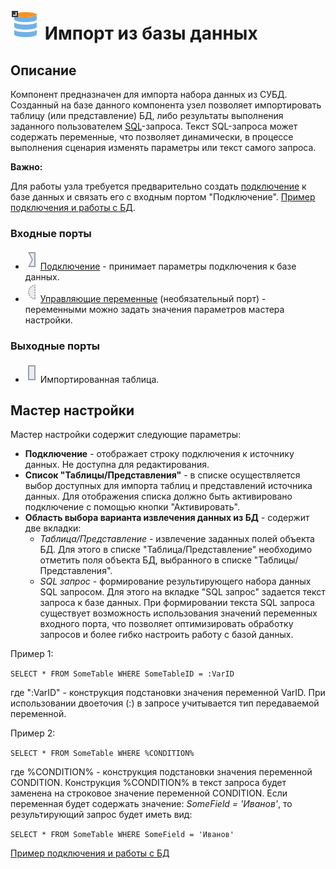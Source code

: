 # ![](../../images/icons/vendors/dbexport.svg) Импорт из базы данных

## Описание

Компонент предназначен для импорта набора данных из СУБД. Созданный на базе данного компонента узел позволяет импортировать таблицу (или представление) БД, либо результаты выполнения заданного пользователем [SQL](https://wiki.loginom.ru/articles/sql.html)-запроса. Текст SQL-запроса может содержать переменные, что позволяет динамически, в процессе выполнения сценария изменять параметры или текст самого запроса.

**Важно:**

Для работы узла требуется предварительно создать [подключение](../connections/README.md) к базе данных и связать его с входным портом "Подключение". [Пример подключения и работы с БД](../../quick-start/database.md).

### Входные порты

* ![](../../images/icons/ports/input_connection_inactive.svg)   [Подключение](../connections/README.md) - принимает параметры подключения к базе данных.
* ![](../../images/icons/ports/optional_input_variable_inactive.svg) [Управляющие переменные](../../scenario/variables/control-variables.md) (необязательный порт) - переменными можно задать значения параметров мастера настройки.

### Выходные порты

* ![](../../images/icons/ports/input_table_inactive.svg) Импортированная таблица.

## Мастер настройки

Мастер настройки содержит следующие параметры:

* **Подключение** - отображает строку подключения к источнику данных. Не доступна для редактирования.
* **Список "Таблицы/Представления"** - в списке осуществляется выбор доступных для импорта таблиц и представлений источника данных. Для отображения списка должно быть активировано подключение с помощью кнопки "Активировать".
* **Область выбора варианта извлечения данных из БД** - содержит две вкладки:
  * *Таблица/Представление* - извлечение заданных полей объекта БД. Для этого в списке "Таблица/Представление" необходимо отметить поля объекта БД,  выбранного в списке "Таблицы/Представления".
  * *SQL запрос* -  формирование результирующего набора данных SQL запросом. Для этого на вкладке "SQL запрос" задается текст запроса к базе данных. При формировании текста SQL запроса существует возможность использования значений переменных входного порта, что позволяет оптимизировать обработку запросов и более гибко настроить работу с базой данных.

Пример 1:

`SELECT * FROM SomeTable WHERE SomeTableID = :VarID`

где ":VarID" - конструкция подстановки значения переменной VarID. При использовании двоеточия (:) в запросе учитывается тип передаваемой переменной.

Пример 2:

`SELECT * FROM SomeTable WHERE %CONDITION%`

где %CONDITION% - конструкция подстановки значения переменной CONDITION. Конструкция %CONDITION% в текст запроса будет заменена на строковое значение переменной CONDITION. Если переменная будет содержать значение: *SomeField = 'Иванов'*, то результирующий запрос будет иметь вид:

`SELECT * FROM SomeTable WHERE SomeField = 'Иванов'`

[Пример подключения и работы с БД](../../quick-start/database.md)
